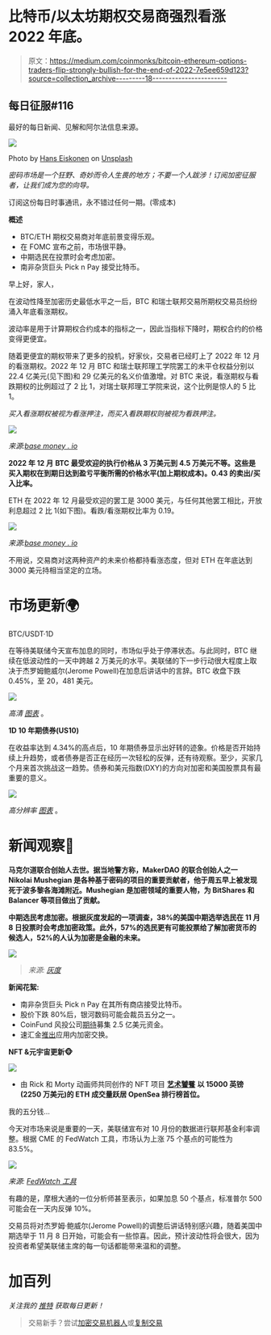 # 比特币/以太坊期权交易商强烈看涨 2022 年底。

> 原文：<https://medium.com/coinmonks/bitcoin-ethereum-options-traders-flip-strongly-bullish-for-the-end-of-2022-7e5ee659d123?source=collection_archive---------18----------------------->

## 每日征服#116

最好的每日新闻、见解和阿尔法信息来源。

![](img/72fb4e015174f5db5a7b340a4e9ad054.png)

Photo by [Hans Eiskonen](https://unsplash.com/@eiskonen?utm_source=medium&utm_medium=referral) on [Unsplash](https://unsplash.com?utm_source=medium&utm_medium=referral)

*密码市场是一个狂野、奇妙而令人生畏的地方；不要一个人跋涉！订阅加密征服者，让我们成为您的向导。*

订阅这份每日时事通讯，永不错过任何一期。(零成本)

**概述**

*   BTC/ETH 期权交易商对年底前景变得乐观。
*   在 FOMC 宣布之前，市场很平静。
*   中期选民在投票时会考虑加密。
*   南非杂货巨头 Pick n Pay 接受比特币。

早上好，家人，

在波动性降至加密历史最低水平之一后，BTC 和瑞士联邦交易所期权交易员纷纷涌入年底看涨期权。

波动率是用于计算期权合约成本的指标之一，因此当指标下降时，期权合约的价格变得更便宜。

随着更便宜的期权带来了更多的投机，好家伙，交易者已经盯上了 2022 年 12 月的看涨期权。2022 年 12 月 BTC 和瑞士联邦理工学院罢工的未平仓权益分别以 22.4 亿美元(见下图)和 29 亿美元的名义价值激增。对 BTC 来说，看涨期权与看跌期权的比例超过了 2 比 1，对瑞士联邦理工学院来说，这个比例是惊人的 5 比 1。

*买入看涨期权被视为看涨押注，而买入看跌期权则被视为看跌押注。*

![](img/ff1c47c4598c2e0e3ebcef9b9fe3c32f.png)

*来源:*[*base money . io*](https://basedmoney.io/metrics)

**2022 年 12 月** **BTC 最受欢迎的执行价格从 3 万美元到 4.5 万美元不等。这些是买入期权在到期日达到盈亏平衡所需的价格水平(加上期权成本)。0.43 的卖出/买入比率。**

ETH 在 2022 年 12 月最受欢迎的罢工是 3000 美元，与任何其他罢工相比，开放利息超过 2 比 1(如下图)。看跌/看涨期权比率为 0.19。

![](img/09fb322f87d7c40d46cd994c11beaef6.png)

*来源:*[*base money . io*](https://basedmoney.io/metrics)

不用说，交易商对这两种资产的未来价格都持看涨态度，但对 ETH 在年底达到 3000 美元持相当坚定的立场。

# 市场更新🌍

BTC/USDT·1D

在等待美联储今天宣布加息的同时，市场似乎处于停滞状态。与此同时，BTC 继续在低波动性的一天中跨越 2 万美元的水平。美联储的下一步行动很大程度上取决于杰罗姆鲍威尔(Jerome Powell)在加息后讲话中的言辞。BTC 收盘下跌 0.45%，至 20，481 美元。

![](img/99bea9a1521afd682b4718d61292ccf4.png)

*高清* [*图表*](https://www.tradingview.com/x/QVbbCUK2/) 。

**1D 10 年期债券(US10)**

在收益率达到 4.34%的高点后，10 年期债券显示出好转的迹象。价格是否开始持续上升趋势，或者债券是否正在经历一次轻松的反弹，还有待观察。至少，买家几个月来首次挑战这一趋势。债券和美元指数(DXY)的方向对加密和美国股票具有最重要的意义。

![](img/fda2755acbb8325dfa4b1750635f8b74.png)

*高分辨率* [*图表*](https://www.tradingview.com/x/vyN2zUHc/) 。

# 新闻观察📰

**马克尔道联合创始人去世。据当地警方称，MakerDAO 的联合创始人之一 Nikolai Mushegian 是各种基于密码的项目的重要贡献者，他于周五早上被发现死于波多黎各海滩附近。Mushegian 是加密领域的重要人物，为 BitShares 和 Balancer 等项目做出了贡献。**

**中期选民考虑加密。根据灰度发起的一项调查，38%的美国中期选举选民在 11 月 8 日投票时会考虑加密政策。此外，57%的选民更有可能投票给了解加密货币的候选人，52%的人认为加密是金融的未来。**

![](img/df637103f972beed5070be0871aa628d.png)

> *来源:* [*灰度*](https://grayscale.com/2022-midterm-elections-survey/)

**新闻花絮:**

*   南非杂货巨头 Pick n Pay 在其所有商店接受比特币。
*   股价下跌 80%后，银河数码可能会裁员五分之一。
*   CoinFund 风投公司[期待](https://www.coindesk.com/business/2022/11/01/crypto-vc-firm-coinfund-looks-to-raise-250m-seed-fund/)募集 2.5 亿美元资金。
*   速汇金[推出](https://twitter.com/MoneyGram/status/1587462553482969090?s=20&t=DE3sT_QCN-rgQiIOCss6pQ)应用内加密交换。

**NFT &元宇宙更新🐵**

![](img/5302919ff01eea46bdd9f6eb9dc2a290.png)

*   由 Rick 和 Morty 动画师共同创作的 NFT 项目 [**艺术饕餮**](https://artgobblers.com/) **以 15000 英镑(2250 万美元)的 ETH 成交量跃居 OpenSea 排行榜首位。**

我的五分钱…

今天对市场来说是重要的一天，美联储宣布对 10 月份的数据进行联邦基金利率调整。根据 CME 的 FedWatch 工具，市场认为上涨 75 个基点的可能性为 83.5%。

![](img/f4a2ad54488509e0e0f51774cf7bbcb9.png)

*来源:* [*FedWatch 工具*](https://www.cmegroup.com/markets/interest-rates/cme-fedwatch-tool.html)

有趣的是，摩根大通的一位分析师甚至表示，如果加息 50 个基点，标准普尔 500 可能会在一天内反弹 10%。

交易员将对杰罗姆·鲍威尔(Jerome Powell)的调整后讲话特别感兴趣，随着美国中期选举于 11 月 8 日开始，可能会有一些惊喜。因此，预计波动性将会很大，因为投资者希望美联储主席的每一句话都能带来温和的调整。

# 加百列

*关注我的* [*推特*](https://twitter.com/web3_gabri) *获取每日更新！*

> 交易新手？尝试[加密交易机器人](/coinmonks/crypto-trading-bot-c2ffce8acb2a)或[复制交易](/coinmonks/top-10-crypto-copy-trading-platforms-for-beginners-d0c37c7d698c)